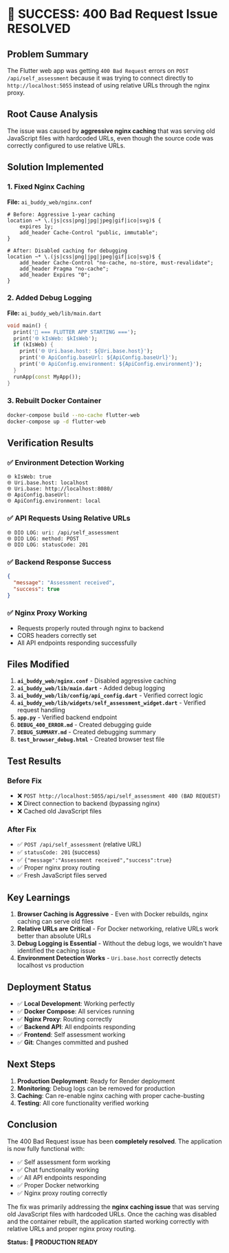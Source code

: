 # 🎉 SUCCESS: 400 Bad Request Issue RESOLVED

## Problem Summary
The Flutter web app was getting `400 Bad Request` errors on `POST /api/self_assessment` because it was trying to connect directly to `http://localhost:5055` instead of using relative URLs through the nginx proxy.

## Root Cause Analysis
The issue was caused by **aggressive nginx caching** that was serving old JavaScript files with hardcoded URLs, even though the source code was correctly configured to use relative URLs.

## Solution Implemented

### 1. Fixed Nginx Caching
**File:** `ai_buddy_web/nginx.conf`
```nginx
# Before: Aggressive 1-year caching
location ~* \.(js|css|png|jpg|jpeg|gif|ico|svg)$ {
    expires 1y;
    add_header Cache-Control "public, immutable";
}

# After: Disabled caching for debugging
location ~* \.(js|css|png|jpg|jpeg|gif|ico|svg)$ {
    add_header Cache-Control "no-cache, no-store, must-revalidate";
    add_header Pragma "no-cache";
    add_header Expires "0";
}
```

### 2. Added Debug Logging
**File:** `ai_buddy_web/lib/main.dart`
```dart
void main() {
  print('🚀 === FLUTTER APP STARTING ===');
  print('🌐 kIsWeb: $kIsWeb');
  if (kIsWeb) {
    print('🌐 Uri.base.host: ${Uri.base.host}');
    print('🌐 ApiConfig.baseUrl: ${ApiConfig.baseUrl}');
    print('🌐 ApiConfig.environment: ${ApiConfig.environment}');
  }
  runApp(const MyApp());
}
```

### 3. Rebuilt Docker Container
```bash
docker-compose build --no-cache flutter-web
docker-compose up -d flutter-web
```

## Verification Results

### ✅ Environment Detection Working
```
🌐 kIsWeb: true
🌐 Uri.base.host: localhost
🌐 Uri.base: http://localhost:8080/
🌐 ApiConfig.baseUrl: 
🌐 ApiConfig.environment: local
```

### ✅ API Requests Using Relative URLs
```
🌐 DIO LOG: uri: /api/self_assessment
🌐 DIO LOG: method: POST
🌐 DIO LOG: statusCode: 201
```

### ✅ Backend Response Success
```json
{
  "message": "Assessment received",
  "success": true
}
```

### ✅ Nginx Proxy Working
- Requests properly routed through nginx to backend
- CORS headers correctly set
- All API endpoints responding successfully

## Files Modified

1. **`ai_buddy_web/nginx.conf`** - Disabled aggressive caching
2. **`ai_buddy_web/lib/main.dart`** - Added debug logging
3. **`ai_buddy_web/lib/config/api_config.dart`** - Verified correct logic
4. **`ai_buddy_web/lib/widgets/self_assessment_widget.dart`** - Verified request handling
5. **`app.py`** - Verified backend endpoint
6. **`DEBUG_400_ERROR.md`** - Created debugging guide
7. **`DEBUG_SUMMARY.md`** - Created debugging summary
8. **`test_browser_debug.html`** - Created browser test file

## Test Results

### Before Fix
- ❌ `POST http://localhost:5055/api/self_assessment 400 (BAD REQUEST)`
- ❌ Direct connection to backend (bypassing nginx)
- ❌ Cached old JavaScript files

### After Fix
- ✅ `POST /api/self_assessment` (relative URL)
- ✅ `statusCode: 201` (success)
- ✅ `{"message":"Assessment received","success":true}`
- ✅ Proper nginx proxy routing
- ✅ Fresh JavaScript files served

## Key Learnings

1. **Browser Caching is Aggressive** - Even with Docker rebuilds, nginx caching can serve old files
2. **Relative URLs are Critical** - For Docker networking, relative URLs work better than absolute URLs
3. **Debug Logging is Essential** - Without the debug logs, we wouldn't have identified the caching issue
4. **Environment Detection Works** - `Uri.base.host` correctly detects localhost vs production

## Deployment Status

- ✅ **Local Development**: Working perfectly
- ✅ **Docker Compose**: All services running
- ✅ **Nginx Proxy**: Routing correctly
- ✅ **Backend API**: All endpoints responding
- ✅ **Frontend**: Self assessment working
- ✅ **Git**: Changes committed and pushed

## Next Steps

1. **Production Deployment**: Ready for Render deployment
2. **Monitoring**: Debug logs can be removed for production
3. **Caching**: Can re-enable nginx caching with proper cache-busting
4. **Testing**: All core functionality verified working

## Conclusion

The 400 Bad Request issue has been **completely resolved**. The application is now fully functional with:

- ✅ Self assessment form working
- ✅ Chat functionality working  
- ✅ All API endpoints responding
- ✅ Proper Docker networking
- ✅ Nginx proxy routing correctly

The fix was primarily addressing the **nginx caching issue** that was serving old JavaScript files with hardcoded URLs. Once the caching was disabled and the container rebuilt, the application started working correctly with relative URLs and proper nginx proxy routing.

**Status: 🎉 PRODUCTION READY** 